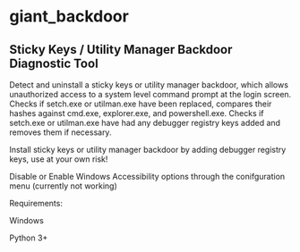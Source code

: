# giant_backdoor
## Sticky Keys / Utility Manager Backdoor Diagnostic Tool

Detect and uninstall a sticky keys or utility manager backdoor, which allows unauthorized access to a system level command prompt at the login screen.  Checks if setch.exe or utilman.exe have been replaced, compares their hashes against cmd.exe, explorer.exe, and powershell.exe.  Checks if setch.exe or utilman.exe have had any debugger registry keys added and removes them if necessary. 

Install sticky keys or utility manager backdoor by adding debugger registry keys, use at your own risk!

Disable or Enable Windows Accessibility options through the conifguration menu (currently not working)

Requirements: 

Windows

Python 3+
